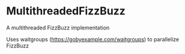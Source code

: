 # MultithreadedFizzBuzz
A multithreaded FizzBuzz implementation

Uses waitgroups (https://gobyexample.com/waitgroups) to parallelize FizzBuzz
